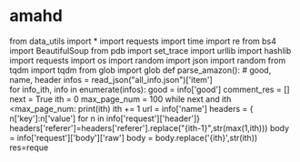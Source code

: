 # amahd
from data_utils import *
import requests 
import time
import re
from bs4 import BeautifulSoup
from pdb import set_trace
import urllib
import hashlib
import requests
import os
import random
import json
import random
from tqdm import tqdm
from glob import glob
def parse_amazon():
    # good, name, header
    infos = read_json("all_info.json")['item']   
    for info_ith, info in enumerate(infos):
        good = info['good']
        comment_res = []
        next = True
        ith = 0
        max_page_num = 100
        while next and ith <max_page_num:
            print(ith) 
            ith += 1
            url = info['name']
            headers = { n['key']:n['value']  for n in info['request']['header']}
            headers['referer']=headers['referer'].replace("{ith-1}",str(max(1,ith)))
            body = info['request']['body']['raw']
            body = body.replace('{ith}',str(ith))
            res=reque
